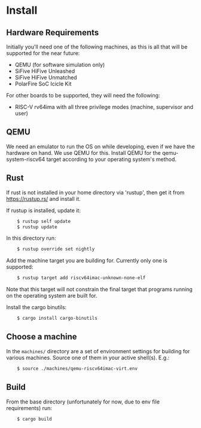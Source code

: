 # Install

## Hardware Requirements
Initially you'll need one of the following machines, as this is all that will be supported for the near future:

* QEMU (for software simulation only)
* SiFive HiFive Unleashed
* SiFive HiFive Unmatched
* PolarFire SoC Icicle Kit

For other boards to be supported, they will need the following:

* RISC-V rv64ima with all three privilege modes (machine, supervisor and user)

## QEMU
We need an emulator to run the OS on while developing, even if we have the hardware on hand.  We use QEMU for this.  Install QEMU for the qemu-system-riscv64 target according to your operating system's method.

## Rust
If rust is not installed in your home directory via 'rustup', then get it from https://rustup.rs/ and install it.

If rustup is installed, update it:

````sh
    $ rustup self update
    $ rustup update
````
In this directory run:

````sh
    $ rustup override set nightly
````
Add the machine target you are building for. Currently only one is supported:

````sh
    $ rustup target add riscv64imac-unknown-none-elf
````
Note that this target will not constrain the final target that programs running on
the operating system are built for.

Install the cargo binutils:

````sh
    $ cargo install cargo-binutils
````
## Choose a machine
In the `machines/` directory are a set of environment settings for building for various machines. Source one of them in your active shell(s). E.g.:

````sh
    $ source ./machines/qemu-riscv64imac-virt.env
````

## Build
From the base directory (unfortunately for now, due to env file requirements) run:

````sh
    $ cargo build
````

